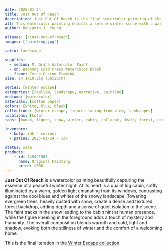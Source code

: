 ```yaml
---
date: 2025-01-24
title: Just Out Of Reach
description: Just Out Of Reach is the final watercolor painting of the Winter Escape series.
alt: This watercolor painting depicts a serene winter scene with a warmly lit log cabin surrounded by snow-covered trees, evoking a tranquil and cozy atmosphere.
author: Benjamin J. Young

aliases: [/just-out-of-reach]
images: ['painting.jpg']

ratio: landscape

supplies:
  - medium: M. Graha Watercolor Paint
  - on: Baohong Cold Press Watercolor Block
  - frame: Cyrus Custom Framing
size: 14.1x10.2in (36x26cm)

series: [winter escape]
categories: [realism, landscape, narrative, painting]
mediums: [watercolor]
materials: [cotton paper]
colors: [white, blue, black]
collections: [winter escape, figures facing from view, landscapes]
locations: [kolp]
tags: [human, figure, snow, winter, cabin, collapse, death, forest, cool, cold, outdoors, night]

inventory:
  - kolp: idk - current
  - patina: 2025-01-24 - idk

status: sale
products:
    - id: 745421967
      name: Original Painting
      price: $500
---
```


**Just Out Of Reach** is a watercolor painting beautifully capturing the essence of a peaceful winter night. At its heart is a quaint log cabin, softly illuminated by a warm, golden light emanating from its windows, contrasting against the cool blues and whites of the snowy landscape. Towering evergreen trees, heavily dusted with snow, create a dense and textured forest backdrop, adding depth and a sense of quiet isolation to the scene. The faint tracks in the snow leading to the cabin hint at human presence, while the figure kneeling in the foreground adds a touch of mystery and humanity. The overall composition blends warmth and cold, light and shadow, evoking both the stillness of winter and the comfort of a welcoming home.

<!--more-->

This is the final iteration in the [Winter Escape collection](/collections/winter-escape/).